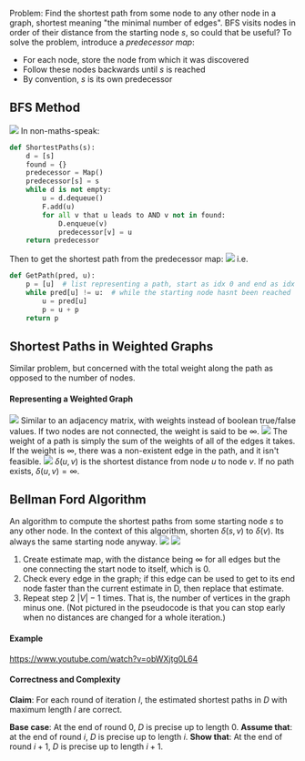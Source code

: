 Problem: Find the shortest path from some node to any other node in a graph, shortest meaning "the minimal number of edges".
BFS visits nodes in order of their distance from the starting node $s$, so could that be useful?
To solve the problem, introduce a *predecessor map*:
- For each node, store the node from which it was discovered
- Follow these nodes backwards until $s$ is reached
- By convention, $s$ is its own predecessor
## BFS Method
![](Pasted%20image%2020230208123910.png)
In non-maths-speak:
```python
def ShortestPaths(s):
	d = [s]
	found = {}
	predecessor = Map()
	predecessor[s] = s
	while d is not empty:
		u = d.dequeue()
		F.add(u)
		for all v that u leads to AND v not in found:
			D.enqueue(v)
			predecessor[v] = u
	return predecessor
```
Then to get the shortest path from the predecessor map:
![](Pasted%20image%2020230208124617.png)
i.e.
```python
def GetPath(pred, u):
	p = [u]  # list representing a path, start as idx 0 and end as idx n
	while pred[u] != u:  # while the starting node hasnt been reached
		u = pred[u]
		p = u + p
	return p
```

## Shortest Paths in Weighted Graphs
Similar problem, but concerned with the total weight along the path as opposed to the number of nodes.

#### Representing a Weighted Graph
![](Pasted%20image%2020230208125159.png)
Similar to an adjacency matrix, with weights instead of boolean true/false values. If two nodes are not connected, the weight is said to be $\infty$.
![](Pasted%20image%2020230208125344.png)
The weight of a path is simply the sum of the weights of all of the edges it takes.
If the weight is $\infty$, there was a non-existent edge in the path, and it isn't feasible.
![](Pasted%20image%2020230208125500.png)
$\delta(u,v)$ is the shortest distance from node $u$ to node $v$. If no path exists, $\delta(u, v) = \infty$.

## Bellman Ford Algorithm
An algorithm to compute the shortest paths from some starting node $s$ to any other node.
In the context of this algorithm, shorten $\delta(s, v)$ to $\delta(v)$. Its always the same starting node anyway.
![](Pasted%20image%2020230208130140.png)
![](Pasted%20image%2020230208130048.png)
1. Create estimate map, with the distance being $\infty$ for all edges but the one connecting the start node to itself, which is 0.
2. Check every edge in the graph; if this edge can be used to get to its end node faster than the current estimate in D, then replace that estimate.
3. Repeat step 2 $|V| - 1$ times. That is, the number of vertices in the graph minus one. (Not pictured in the pseudocode is that you can stop early when no distances are changed for a whole iteration.)
#### Example
https://www.youtube.com/watch?v=obWXjtg0L64

#### Correctness and Complexity
**Claim**: For each round of iteration $I$, the estimated shortest paths in $D$ with maximum length $I$ are correct.

**Base case**: At the end of round 0, $D$ is precise up to length 0.
**Assume that**: at the end of round $i$, $D$ is precise up to length $i$.
**Show that**: At the end of round $i + 1$, $D$ is precise up to length $i + 1$.


